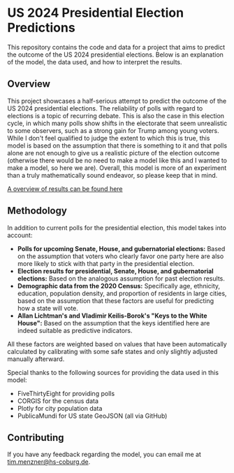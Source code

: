 # US 2024 Presidential Election Predictions

This repository contains the code and data for a project that aims to predict the outcome of the US 2024 presidential elections. Below is an explanation of the model, the data used, and how to interpret the results.

## Overview

This project showcases a half-serious attempt to predict the outcome of the US 2024 presidential elections. The reliability of polls with regard to elections is a topic of recurring debate. This is also the case in this election cycle, in which many polls show shifts in the electorate that seem unrealistic to some observers, such as a strong gain for Trump among young voters. While I don't feel qualified to judge the extent to which this is true, this model is based on the assumption that there is something to it and that polls alone are not enough to give us a realistic picture of the election outcome (otherwise there would be no need to make a model like this and I wanted to make a model, so here we are). Overall, this model is more of an experiment than a truly mathematically sound endeavor, so please keep that in mind.

[A overview of results can be found here](https://github.com/username/repository/blob/branch/path/to/index.html)

## Methodology

In addition to current polls for the presidential election, this model takes into account:

- **Polls for upcoming Senate, House, and gubernatorial elections:** Based on the assumption that voters who clearly favor one party here are also more likely to stick with that party in the presidential election.
- **Election results for presidential, Senate, House, and gubernatorial elections:** Based on the analogous assumption for past election results.
- **Demographic data from the 2020 Census:** Specifically age, ethnicity, education, population density, and proportion of residents in large cities, based on the assumption that these factors are useful for predicting how a state will vote.
- **Allan Lichtman's and Vladimir Keilis-Borok's "Keys to the White House":** Based on the assumption that the keys identified here are indeed suitable as predictive indicators.

All these factors are weighted based on values that have been automatically calculated by calibrating with some safe states and only slightly adjusted manually afterward. 

Special thanks to the following sources for providing the data used in this model:

- FiveThirtyEight for providing polls
- CORGIS for the census data
- Plotly for city population data 
- PublicaMundi for US state GeoJSON
(all via GitHub) 

## Contributing

If you have any feedback regarding the model, you can email me at [tim.menzner@hs-coburg.de](mailto:tim.menzner@hs-coburg.de).

